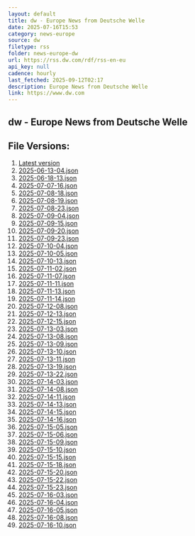 ```yaml
---
layout: default
title: dw - Europe News from Deutsche Welle
date: 2025-07-16T15:53
category: news-europe
source: dw
filetype: rss
folder: news-europe-dw
url: https://rss.dw.com/rdf/rss-en-eu
api_key: null
cadence: hourly
last_fetched: 2025-09-12T02:17
description: Europe News from Deutsche Welle
link: https://www.dw.com
---
```


## dw - Europe News from Deutsche Welle

<div id="data-chart"></div>
<div id="data-table"></div>
<script>
document.addEventListener('DOMContentLoaded', function(){
  document.getElementById('data-table').textContent = 'This source isn't supported for tables yet.';
});
</script>

## File Versions:
1. [Latest version](./latest.json)
2. [2025-06-13-04.json](./2025-06-13-04.json)
3. [2025-06-18-13.json](./2025-06-18-13.json)
4. [2025-07-07-16.json](./2025-07-07-16.json)
5. [2025-07-08-18.json](./2025-07-08-18.json)
6. [2025-07-08-19.json](./2025-07-08-19.json)
7. [2025-07-08-23.json](./2025-07-08-23.json)
8. [2025-07-09-04.json](./2025-07-09-04.json)
9. [2025-07-09-15.json](./2025-07-09-15.json)
10. [2025-07-09-20.json](./2025-07-09-20.json)
11. [2025-07-09-23.json](./2025-07-09-23.json)
12. [2025-07-10-04.json](./2025-07-10-04.json)
13. [2025-07-10-05.json](./2025-07-10-05.json)
14. [2025-07-10-13.json](./2025-07-10-13.json)
15. [2025-07-11-02.json](./2025-07-11-02.json)
16. [2025-07-11-07.json](./2025-07-11-07.json)
17. [2025-07-11-11.json](./2025-07-11-11.json)
18. [2025-07-11-13.json](./2025-07-11-13.json)
19. [2025-07-11-14.json](./2025-07-11-14.json)
20. [2025-07-12-08.json](./2025-07-12-08.json)
21. [2025-07-12-13.json](./2025-07-12-13.json)
22. [2025-07-12-15.json](./2025-07-12-15.json)
23. [2025-07-13-03.json](./2025-07-13-03.json)
24. [2025-07-13-08.json](./2025-07-13-08.json)
25. [2025-07-13-09.json](./2025-07-13-09.json)
26. [2025-07-13-10.json](./2025-07-13-10.json)
27. [2025-07-13-11.json](./2025-07-13-11.json)
28. [2025-07-13-19.json](./2025-07-13-19.json)
29. [2025-07-13-22.json](./2025-07-13-22.json)
30. [2025-07-14-03.json](./2025-07-14-03.json)
31. [2025-07-14-08.json](./2025-07-14-08.json)
32. [2025-07-14-11.json](./2025-07-14-11.json)
33. [2025-07-14-13.json](./2025-07-14-13.json)
34. [2025-07-14-15.json](./2025-07-14-15.json)
35. [2025-07-14-16.json](./2025-07-14-16.json)
36. [2025-07-15-05.json](./2025-07-15-05.json)
37. [2025-07-15-06.json](./2025-07-15-06.json)
38. [2025-07-15-09.json](./2025-07-15-09.json)
39. [2025-07-15-10.json](./2025-07-15-10.json)
40. [2025-07-15-15.json](./2025-07-15-15.json)
41. [2025-07-15-18.json](./2025-07-15-18.json)
42. [2025-07-15-20.json](./2025-07-15-20.json)
43. [2025-07-15-22.json](./2025-07-15-22.json)
44. [2025-07-15-23.json](./2025-07-15-23.json)
45. [2025-07-16-03.json](./2025-07-16-03.json)
46. [2025-07-16-04.json](./2025-07-16-04.json)
47. [2025-07-16-05.json](./2025-07-16-05.json)
48. [2025-07-16-08.json](./2025-07-16-08.json)
49. [2025-07-16-10.json](./2025-07-16-10.json)
